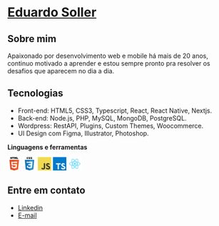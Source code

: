  # <a href="https://www.linkedin.com/in/eduardosoller/">Eduardo Soller</a>
 
## Sobre mim
Apaixonado por desenvolvimento web e mobile há mais de 20 anos, continuo motivado a aprender e estou sempre pronto pra resolver os desafios que aparecem no dia a dia.
<br>

## Tecnologias
- Front-end: HTML5, CSS3, Typescript, React, React Native, Nextjs.
- Back-end: Node.js, PHP, MySQL, MongoDB, PostgreSQL.
- Wordpress: RestAPI, Plugins, Custom Themes, Woocommerce.
- UI Design com Figma, Illustrator, Photoshop.

**Linguagens e ferramentas**  

<code><img height="30" src="https://raw.githubusercontent.com/github/explore/80688e429a7d4ef2fca1e82350fe8e3517d3494d/topics/html/html.png"></code>
<code><img height="30" src="https://raw.githubusercontent.com/github/explore/80688e429a7d4ef2fca1e82350fe8e3517d3494d/topics/css/css.png"></code>
<code><img height="30" src="https://raw.githubusercontent.com/github/explore/80688e429a7d4ef2fca1e82350fe8e3517d3494d/topics/javascript/javascript.png"></code>
<code><img height="30" src="https://raw.githubusercontent.com/github/explore/80688e429a7d4ef2fca1e82350fe8e3517d3494d/topics/typescript/typescript.png"></code>
<code><img height="30" src="https://raw.githubusercontent.com/github/explore/80688e429a7d4ef2fca1e82350fe8e3517d3494d/topics/react/react.png"></code>


##  Entre em contato
- <a href="https://www.linkedin.com/in/eduardosoller/">Linkedin</a>
- <a href="mailto:eduardosoller@gmail.com">E-mail</a>
</div>

